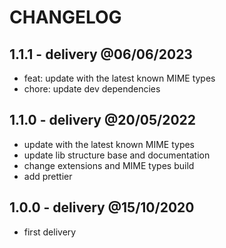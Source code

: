 # CHANGELOG

## 1.1.1 - delivery @06/06/2023

- feat: update with the latest known MIME types
- chore: update dev dependencies

## 1.1.0 - delivery @20/05/2022

- update with the latest known MIME types
- update lib structure base and documentation
- change extensions and MIME types build
- add prettier

## 1.0.0 - delivery @15/10/2020

- first delivery
